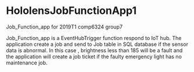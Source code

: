 # HololensJobFunctionApp1
Job_Function_app for 2019T1 comp6324 group7

Job_Function_app is a EventHubTrigger function respond to IoT hub. The application create a job and send to Job table in SQL database if the sensor data is abnormal. In this case , brightness less than 185 will be a fault and the application will create a job ticket if the faulty emergency light has no maintenance job.
